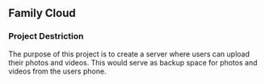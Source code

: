 ## Family Cloud

### Project Destriction

The purpose of this project is to create a server where users can upload their photos and videos.
This would serve as backup space for photos and videos from the users phone.

